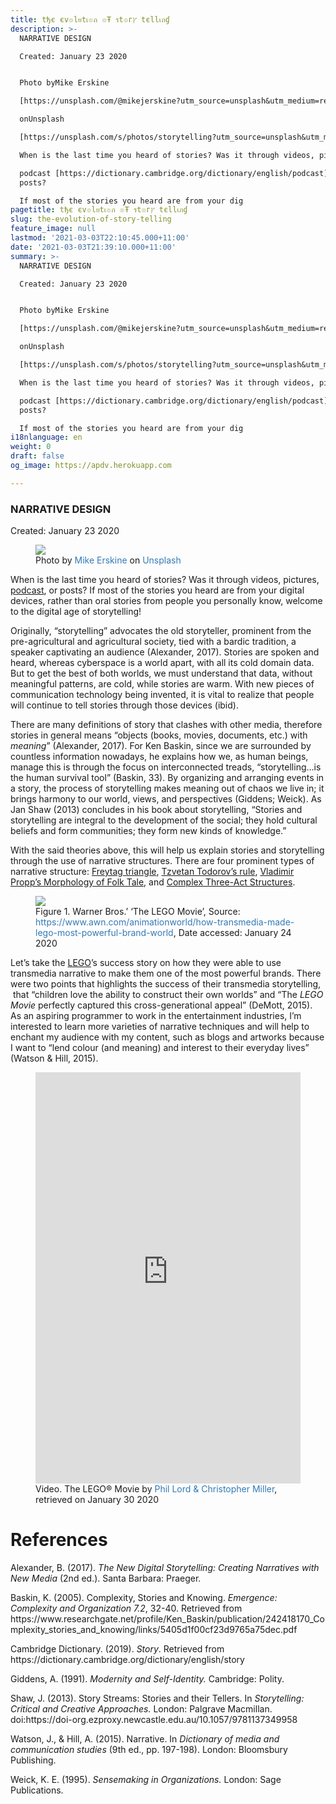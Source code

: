 ```yaml
---
title: tђє єv๏lยtเ๏ภ ๏Ŧ รt๏гץ tєllเภɠ
description: >-
  NARRATIVE DESIGN

  Created: January 23 2020


  Photo byMike Erskine

  [https://unsplash.com/@mikejerskine?utm_source=unsplash&utm_medium=referral&utm_content=creditCopyText]

  onUnsplash

  [https://unsplash.com/s/photos/storytelling?utm_source=unsplash&utm_medium=referral&utm_content=creditCopyText]

  When is the last time you heard of stories? Was it through videos, pictures, 

  podcast [https://dictionary.cambridge.org/dictionary/english/podcast], or
  posts?

  If most of the stories you heard are from your dig
pagetitle: tђє єv๏lยtเ๏ภ ๏Ŧ รt๏гץ tєllเภɠ
slug: the-evolution-of-story-telling
feature_image: null
lastmod: '2021-03-03T22:10:45.000+11:00'
date: '2021-03-03T21:39:10.000+11:00'
summary: >-
  NARRATIVE DESIGN

  Created: January 23 2020


  Photo byMike Erskine

  [https://unsplash.com/@mikejerskine?utm_source=unsplash&utm_medium=referral&utm_content=creditCopyText]

  onUnsplash

  [https://unsplash.com/s/photos/storytelling?utm_source=unsplash&utm_medium=referral&utm_content=creditCopyText]

  When is the last time you heard of stories? Was it through videos, pictures, 

  podcast [https://dictionary.cambridge.org/dictionary/english/podcast], or
  posts?

  If most of the stories you heard are from your dig
i18nlanguage: en
weight: 0
draft: false
og_image: https://apdv.herokuapp.com

---
```

<h3 id="narrative-design">NARRATIVE DESIGN</h3><p>Created: January 23 2020</p><figure class="kg-card kg-image-card kg-card-hascaption"><img src="https://soci.newcastle.edu.au/amandaviray/wp-content/uploads/sites/941/2020/01/mike-erskine-S_VbdMTsdiA-unsplash-1024x683.jpg" class="kg-image"><figcaption>Photo by&nbsp;<a href="https://unsplash.com/@mikejerskine?utm_source=unsplash&amp;utm_medium=referral&amp;utm_content=creditCopyText" style="box-sizing: border-box; background-color: transparent; color: rgb(51, 122, 183); text-decoration: none !important;">Mike Erskine</a>&nbsp;on&nbsp;<a href="https://unsplash.com/s/photos/storytelling?utm_source=unsplash&amp;utm_medium=referral&amp;utm_content=creditCopyText" style="box-sizing: border-box; background-color: transparent; color: rgb(51, 122, 183); text-decoration: none !important;">Unsplash</a></figcaption></figure><p>When is the last time you heard of stories? Was it through videos, pictures, <a href="https://dictionary.cambridge.org/dictionary/english/podcast">podcast</a>, or posts? If most of the stories you heard are from your digital devices, rather than oral stories from people you personally know, welcome to the digital age of storytelling!</p><p>Originally, “storytelling” advocates the old storyteller, prominent from the pre-agricultural and agricultural society, tied with a bardic tradition, a speaker captivating an audience (Alexander, 2017). Stories are spoken and heard, whereas cyberspace is a world apart, with all its cold domain data. But to get the best of both worlds, we must understand that data, without meaningful patterns, are cold, while stories are warm. With new pieces of communication technology being invented, it is vital to realize that people will continue to tell stories through those devices (ibid).</p><p>There are many definitions of story that clashes with other media, therefore stories in general means “objects (books, movies, documents, etc.) with <em><em>meaning</em></em>” (Alexander, 2017). For Ken Baskin, since we are surrounded by countless information nowadays, he explains how we, as human beings, manage this is through the focus on interconnected treads, “storytelling…is the human survival tool” (Baskin, 33). By organizing and arranging events in a story, the process of storytelling makes meaning out of chaos we live in; it brings harmony to our world, views, and perspectives (Giddens; Weick). As Jan Shaw (2013) concludes in his book about storytelling, “Stories and storytelling are integral to the development of the social; they hold cultural beliefs and form communities; they form new kinds of knowledge.”</p><p>With the said theories above, this will help us explain stories and storytelling through the use of narrative structures. There are four prominent types of narrative structure: <a href="http://goldenbaobab.org/freytag-s-triangle">Freytag triangle</a>, <a href="https://prezi.com/y5gvfc_pngwb/todorovs-narrative-theory/">Tzvetan Todorov’s rule</a>, <a href="http://changingminds.org/disciplines/storytelling/plots/propp/propp.htm">Vladimir Propp’s Morphology of Folk Tale</a>, and <a href="https://nofilmschool.com/Three-act-structure">Complex Three-Act Structures</a>.</p><figure class="kg-card kg-image-card kg-card-hascaption"><img src="https://soci.newcastle.edu.au/amandaviray/wp-content/uploads/sites/941/2020/01/picture5-1024x429.jpg" class="kg-image"><figcaption>Figure 1. Warner Bros.’ ‘The LEGO Movie’, Source: <a href="https://www.awn.com/animationworld/how-transmedia-made-lego-most-powerful-brand-world" style="box-sizing: border-box; background-color: transparent; color: rgb(51, 122, 183); text-decoration: none !important;">https://www.awn.com/animationworld/how-transmedia-made-lego-most-powerful-brand-world</a>, Date accessed: January 24 2020</figcaption></figure><p>Let’s take the <a href="https://www.lego.com/en-au">LEGO</a>’s success story on how they were able to use transmedia narrative to make them one of the most powerful brands. There were two points that highlights the success of their transmedia storytelling,  that “children love the ability to construct their own worlds” and “The <em><em>LEGO Movie </em></em>perfectly captured this cross-generational appeal” (DeMott, 2015). As an aspiring programmer to work in the entertainment industries, I’m interested to learn more varieties of narrative techniques and will help to enchant my audience with my content, such as blogs and artworks because I want to “lend colour (and meaning) and interest to their everyday lives” (Watson &amp; Hill, 2015).</p><figure class="kg-card kg-embed-card kg-card-hascaption"><iframe title="The LEGO® Movie - Official Main Trailer [HD]" width="1170" height="658" src="https://www.youtube.com/embed/fZ_JOBCLF-I?feature=oembed" frameborder="0" allow="accelerometer; autoplay; encrypted-media; gyroscope; picture-in-picture" allowfullscreen="" style="box-sizing: border-box; max-width: 100%;"></iframe><figcaption>Video. The LEGO® Movie by <a href="https://en.wikipedia.org/wiki/Phil_Lord_and_Christopher_Miller" style="box-sizing: border-box; background-color: transparent; color: rgb(51, 122, 183); text-decoration: none !important;">Phil Lord &amp; Christopher Miller</a>, retrieved on January 30 2020</figcaption></figure><h1 id="references">References</h1><p>Alexander, B. (2017). <em><em>The New Digital Storytelling: Creating Narratives with New Media</em></em> (2nd ed.). Santa Barbara: Praeger.</p><p>Baskin, K. (2005). Complexity, Stories and Knowing. <em><em>Emergence: Complexity and Organization 7.2</em></em>, 32-40. Retrieved from https://www.researchgate.net/profile/Ken_Baskin/publication/242418170_Complexity_stories_and_knowing/links/5405d1f00cf23d9765a75dec.pdf</p><p>Cambridge Dictionary. (2019). <em><em>Story</em></em>. Retrieved from https://dictionary.cambridge.org/dictionary/english/story</p><p>Giddens, A. (1991). <em><em>Modernity and Self-Identity.</em></em> Cambridge: Polity.</p><p>Shaw, J. (2013). Story Streams: Stories and their Tellers. In <em><em>Storytelling: Critical and Creative Approaches.</em></em> London: Palgrave Macmillan. doi:https://doi-org.ezproxy.newcastle.edu.au/10.1057/9781137349958</p><p>Watson, J., &amp; Hill, A. (2015). Narrative. In <em><em>Dictionary of media and communication studies</em></em> (9th ed., pp. 197-198). London: Bloomsbury Publishing.</p><p>Weick, K. E. (1995). <em><em>Sensemaking in Organizations.</em></em> London: Sage Publications.</p>

